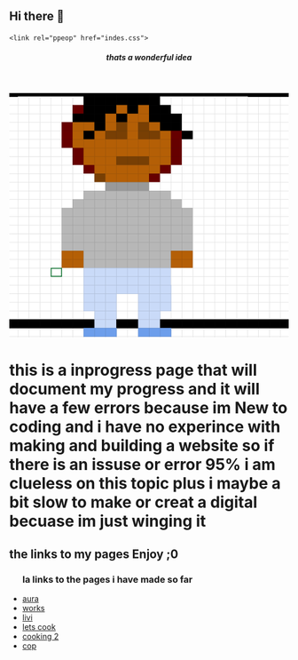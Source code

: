 ## Hi there 👋
<!DOCTYPE html>
<html lang="en">
<head>
    <meta charset="UTF-8">
    <title>Document</title>
    <!-- Favicon -->
    <link rel="icon" href="avatar.png" type="image/png">
    <!--Stylesheet -->
  
    <link rel="ppeop" href="indes.css">

</head>
<body>
    <header>
      <h5>thats a wonderful idea</h5>
    </header>
     <img src="avatar.png" alt="avatra">
   <h1><p> this is a inprogress page that will document my progress and it will have a few errors because im 
    New to coding and i have no experince with making and building a website so if there is an issuse or error 95% i am clueless on this topic
    plus i maybe a bit slow to make or creat a digital becuase im just winging it </p></h1>
    <h2>the links to my pages Enjoy ;0 </h2>
    <ul>
      <h3>la links to the pages i have made so far</h3>
   <li> <a href="lab1.html">aura</a> </li>
  <li> <a href="project1.html">works</a></li>
   <li><a href="practice.html">livi</a></li>
   <li><a href="Recipe.html">lets cook </a></li>
   <li><a href="project2/project2.html"> cooking 2</li>
    <li><a href="https://marquicetb.github.io/marquicetb/new/">cop</a></li>
        </ul>
</body>
</html>


<!--
**Marquicetb/marquicetb** is a ✨ _special_ ✨ repository because its `README.md` (this file) appears on your GitHub profile.

Here are some ideas to get you started:

- 🔭 I’m currently working on ...
- 🌱 I’m currently learning ...
- 👯 I’m looking to collaborate on ...
- 🤔 I’m looking for help with ...
- 💬 Ask me about ...
- 📫 How to reach me: ...
- 😄 Pronouns: ...
- ⚡ Fun fact: ...
-->
